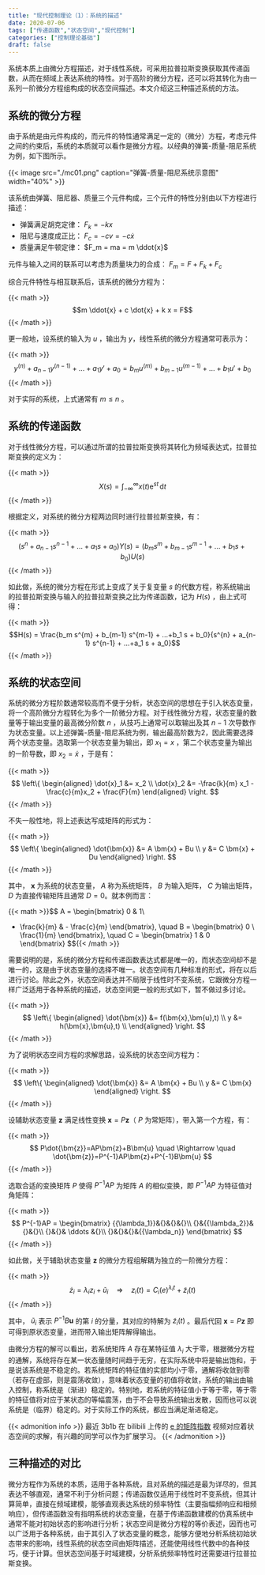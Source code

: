 ```yaml
---
title: "现代控制理论（1）：系统的描述"
date: 2020-07-06
tags: ["传递函数","状态空间","现代控制"]
categories: ["控制理论基础"]
draft: false
---
```


系统本质上由微分方程描述，对于线性系统，可采用拉普拉斯变换获取其传递函数，从而在频域上表达系统的特性。对于高阶的微分方程，还可以将其转化为由一系列一阶微分方程组构成的状态空间描述。本文介绍这三种描述系统的方法。

<!--more-->


## 系统的微分方程

由于系统是由元件构成的，而元件的特性通常满足一定的（微分）方程，考虑元件之间的约束后，系统的本质就可以看作是微分方程。以经典的弹簧-质量-阻尼系统为例，如下图所示。

{{< image src="./mc01.png" caption="弹簧-质量-阻尼系统示意图" width="40%" >}}


该系统由弹簧、阻尼器、质量三个元件构成，三个元件的特性分别由以下方程进行描述：

- 弹簧满足胡克定律： $F_k = -kx$
- 阻尼与速度成正比： $F_c = -cv = -c \dot{x}$
- 质量满足牛顿定律： $F_m = ma = m \ddot{x}$

元件与输入之间的联系可以考虑为质量块力的合成： $F_m = F+F_k+F_c$

综合元件特性与相互联系后，该系统的微分方程为：

{{< math >}}$$m \ddot{x} + c \dot{x} + k x = F$${{< /math >}}

更一般地，设系统的输入为 $u$ ，输出为 $y$，线性系统的微分方程通常可表示为：

{{< math >}}$$y^{(n)} + a_{n-1} y^{(n-1)} + ...+a_1 y' + a_0 = b_m u^{(m)} + b_{m-1} u^{(m-1)} + ...+b_1 u' + b_0$${{< /math >}}

对于实际的系统，上式通常有 $m \le n$ 。

## 系统的传递函数

对于线性微分方程，可以通过所谓的拉普拉斯变换将其转化为频域表达式，拉普拉斯变换的定义为：

{{< math >}}$$X(s) = \int_{-\infty}^{\infty} x(t) \mathrm{e}^{st}\, \mathrm{d}t$${{< /math >}}

根据定义，对系统的微分方程两边同时进行拉普拉斯变换，有：

{{< math >}}$$
\left( s^{n} + a_{n-1} s^{n-1} + ...+a_1 s + a_0 \right) Y(s)
= \left( b_m s^{m} + b_{m-1} s^{m-1} + ...+b_1 s + b_0 \right) U(s)
$${{< /math >}}

如此做，系统的微分方程在形式上变成了关于复变量 $s$ 的代数方程，称系统输出的拉普拉斯变换与输入的拉普拉斯变换之比为传递函数，记为 $H(s)$ ，由上式可得：

{{< math >}}$$H(s) = \frac{b_m s^{m} + b_{m-1} s^{m-1} + ...+b_1 s + b_0}{s^{n} + a_{n-1} s^{n-1} + ...+a_1 s + a_0}$${{< /math >}}

## 系统的状态空间

系统的微分方程阶数通常较高而不便于分析，状态空间的思想在于引入状态变量，将一个高阶微分方程转化为多个一阶微分方程。对于线性微分方程，状态变量的数量等于输出变量的最高微分阶数 $n$ ，从技巧上通常可以取输出及其 $n-1$ 次导数作为状态变量。以上述弹簧-质量-阻尼系统为例，输出最高阶数为2，因此需要选择两个状态变量。选取第一个状态变量为输出，即 $x_1 = x$ ，第二个状态变量为输出的一阶导数，即 $x_2=\dot{x}$ ，于是有：

{{< math >}}$$
\left\{
\begin{aligned}
\dot{x}_1 &= x_2 \\
\dot{x}_2 &= -\frac{k}{m} x_1 -\frac{c}{m}x_2 + \frac{F}{m}
\end{aligned}
\right.
$${{< /math >}}

不失一般性地，将上述表达写成矩阵的形式为：

{{< math >}}$$
\left\{
\begin{aligned}
\dot{\bm{x}} &= A \bm{x} + Bu  \\
y &= C \bm{x} + Du
\end{aligned}
\right.
$${{< /math >}}

其中， $\bm{x}$ 为系统的状态变量， $A$ 称为系统矩阵， $B$ 为输入矩阵， $C$ 为输出矩阵， $D$ 为直接传输矩阵且通常 $D=0$。就本例而言：

{{< math >}}$$
A = \begin{bmatrix}
0 & 1\\
- \frac{k}{m} & - \frac{c}{m}
\end{bmatrix},
\quad
B = \begin{bmatrix} 0 \\ \frac{1}{m} \end{bmatrix},
\quad
C = \begin{bmatrix} 1 & 0 \end{bmatrix}
$${{< /math >}}

需要说明的是，系统的微分方程和传递函数表达式都是唯一的，而状态空间却不是唯一的，这是由于状态变量的选择不唯一。状态空间有几种标准的形式，将在以后进行讨论。除此之外，状态空间表达并不局限于线性时不变系统，它跟微分方程一样广泛适用于各种系统的描述，状态空间更一般的形式如下，暂不做过多讨论。

{{< math >}}$$
\left\{ 
\begin{aligned}
\dot{\bm{x}} &= f(\bm{x},\bm{u},t)  \\
y &= h(\bm{x},\bm{u},t)  \\
\end{aligned}
\right.
$${{< /math >}}

为了说明状态空间方程的求解思路，设系统的状态空间方程为：

{{< math >}}$$
\left\{
\begin{aligned}
\dot{\bm{x}} &= A \bm{x} + Bu  \\
y &= C \bm{x}
\end{aligned}
\right.
$${{< /math >}}

设辅助状态变量 $\bm{z}$ 满足线性变换 $\bm{x}=P\bm{z}$（ $P$ 为常矩阵），带入第一个方程，有：

{{< math >}}$$
P\dot{\bm{z}}=AP\bm{z}+B\bm{u}
\quad \Rightarrow \quad \dot{\bm{z}}=P^{-1}AP\bm{z}+P^{-1}B\bm{u}
$${{< /math >}}

选取合适的变换矩阵 $P$ 使得 $P^{-1}AP$ 为矩阵 $A$ 的相似变换，即 $P^{-1}AP$ 为特征值对角矩阵：

{{< math >}}$$
P^{-1}AP = \begin{bmatrix}
{{\lambda_1}}&{}&{}&{}\\
{}&{{\lambda_2}}&{}&{}\\
{}&{}& \ddots &{}\\
{}&{}&{}&{{\lambda_n}}
\end{bmatrix}
$${{< /math >}}

如此做，关于辅助状态变量 $\bm{z}$ 的微分方程组解耦为独立的一阶微分方程：

{{< math >}}$$
\dot{z}_i = \lambda_i z_i + \tilde{u}_i
\quad \Rightarrow \quad z_i(t) = C_i \mathrm(e)^{\lambda_i t} + \tilde{z}_i(t)
$${{< /math >}}

其中， $\tilde{u}_i$ 表示 $P^{-1}B\bm{u}$ 的第 $i$ 的分量，其对应的特解为 $\tilde{z}_i(t)$ 。最后代回 $\bm{x}=P\bm{z}$ 即可得到原状态变量，进而带入输出矩阵解得输出。

由微分方程的解可以看出，若系统矩阵 $A$ 存在某特征值 $\lambda_i$ 大于零，根据微分方程的通解，系统将存在某一状态量随时间趋于无穷，在实际系统中将是输出饱和，于是说该系统是不稳定的。若系统矩阵的特征值的实部均小于零，通解将收敛到零（若存在虚部，则是震荡收敛），意味着状态变量的初值将收敛，系统的输出由输入控制，称系统是（渐进）稳定的。特别地，若系统的特征值小于等于零，等于零的特征值将对应于某状态的等幅震荡，由于不会导致系统输出发散，因而也可以说系统是（临界）稳定的。对于实际工作的系统，都应当满足渐进稳定。

{{< admonition info >}}
最近 3b1b 在 bilibili 上传的 [e 的矩阵指数](https://www.bilibili.com/video/BV11y4y1b7c5) 视频对应着状态空间的求解，有兴趣的同学可以作为扩展学习。
{{< /admonition >}}

## 三种描述的对比

微分方程作为系统的本质，适用于各种系统，且对系统的描述是最为详尽的，但其表达不够直观，通常不利于分析问题；传递函数仅适用于线性时不变系统，但其计算简单，直接在频域建模，能够直观表达系统的频率特性（主要指幅频响应和相频响应），但传递函数没有指明系统的状态变量，在基于传递函数建模的仿真系统中通常不能对初始状态的影响进行分析；状态空间是微分方程的等价表述，因而也可以广泛用于各种系统，由于其引入了状态变量的概念，能够方便地分析系统初始状态带来的影响，线性系统的状态空间由矩阵描述，还能使用线性代数中的各种技巧，便于计算。但状态空间基于时域建模，分析系统频率特性时还需要进行拉普拉斯变换。
